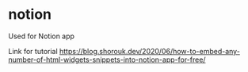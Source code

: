 # notion
Used for Notion app

Link for tutorial https://blog.shorouk.dev/2020/06/how-to-embed-any-number-of-html-widgets-snippets-into-notion-app-for-free/
